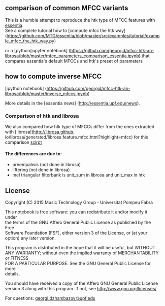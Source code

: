 ## comparison of common MFCC variants

This is a humble attempt to reproduce the htk type of MFCC features with [essentia](http://essentia.upf.edu/).  
See a complete tutorial how to [compute mfcc the htk way] (https://github.com/MTG/essentia/blob/master/src/examples/tutorial/example_mfcc_the_htk_way.py)

or a [python/jupyter notebook] (https://github.com/georgid/mfcc-htk-an-librosa/blob/master/mfcc_parameters_comparison_essentia.ipynb) that compares essentia's default MFCCs and htk's preset of parameters

## how to compute inverse MFCC
[ipython notebook] (https://github.com/georgid/mfcc-htk-an-librosa/blob/master/inverse_mfccs.ipynb)

More details in the [essentia news] (http://essentia.upf.edu/news). 

### Comparison of htk and librosa
We also compared how htk type of MFCCs differ from the ones extracted with [librosa](http://librosa.github.
io/librosa/generated/librosa.feature.mfcc.html?highlight=mfcc)
	 for this comparison [scirpt](https://github.com/georgid/mfcc-htk-an-librosa/blob/master/htk%20and%20librosa%20MFCC%20extract%20comparison.ipynb)

#### The differences are due to: 

- preempahsis (not done in librosa)
- liftering (not done in librosa)
- mel triangular filterbank is unit_sum in librosa and unit_max in htk

## License
 Copyright (C) 2015  Music Technology Group - Universitat Pompeu Fabra  
 
 This notebook is free software: you can redistribute it and/or modify it under  
 the terms of the GNU Affero General Public License as published by the Free  
 Software Foundation (FSF), either version 3 of the License, or (at your  
 option) any later version.  
 
 This program is distributed in the hope that it will be useful, but WITHOUT  
 ANY WARRANTY; without even the implied warranty of MERCHANTABILITY or FITNESS  
 FOR A PARTICULAR PURPOSE.  See the GNU General Public License for more  
 details.  
 
 You should have received a copy of the Affero GNU General Public License  
 version 3 along with this program.  If not, see http://www.gnu.org/licenses/  


For questions: georgi.dzhambazov@upf.edu